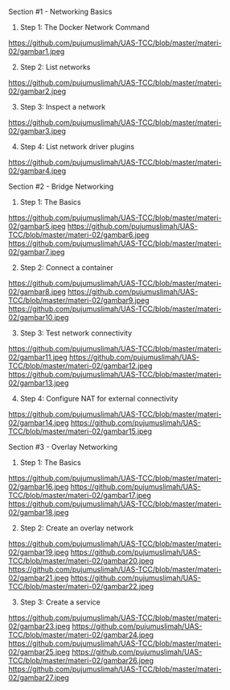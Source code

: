 Section #1 - Networking Basics

1. Step 1: The Docker Network Command

https://github.com/pujumuslimah/UAS-TCC/blob/master/materi-02/gambar1.jpeg

2. Step 2: List networks

https://github.com/pujumuslimah/UAS-TCC/blob/master/materi-02/gambar2.jpeg

3. Step 3: Inspect a network

https://github.com/pujumuslimah/UAS-TCC/blob/master/materi-02/gambar3.jpeg

4. Step 4: List network driver plugins

https://github.com/pujumuslimah/UAS-TCC/blob/master/materi-02/gambar4.jpeg



Section #2 - Bridge Networking

1. Step 1: The Basics

https://github.com/pujumuslimah/UAS-TCC/blob/master/materi-02/gambar5.jpeg
https://github.com/pujumuslimah/UAS-TCC/blob/master/materi-02/gambar6.jpeg
https://github.com/pujumuslimah/UAS-TCC/blob/master/materi-02/gambar7.jpeg

2. Step 2: Connect a container

https://github.com/pujumuslimah/UAS-TCC/blob/master/materi-02/gambar8.jpeg
https://github.com/pujumuslimah/UAS-TCC/blob/master/materi-02/gambar9.jpeg
https://github.com/pujumuslimah/UAS-TCC/blob/master/materi-02/gambar10.jpeg

3. Step 3: Test network connectivity

https://github.com/pujumuslimah/UAS-TCC/blob/master/materi-02/gambar11.jpeg
https://github.com/pujumuslimah/UAS-TCC/blob/master/materi-02/gambar12.jpeg
https://github.com/pujumuslimah/UAS-TCC/blob/master/materi-02/gambar13.jpeg

4. Step 4: Configure NAT for external connectivity

https://github.com/pujumuslimah/UAS-TCC/blob/master/materi-02/gambar14.jpeg
https://github.com/pujumuslimah/UAS-TCC/blob/master/materi-02/gambar15.jpeg



Section #3 - Overlay Networking

1. Step 1: The Basics

https://github.com/pujumuslimah/UAS-TCC/blob/master/materi-02/gambar16.jpeg
https://github.com/pujumuslimah/UAS-TCC/blob/master/materi-02/gambar17.jpeg
https://github.com/pujumuslimah/UAS-TCC/blob/master/materi-02/gambar18.jpeg

2. Step 2: Create an overlay network

https://github.com/pujumuslimah/UAS-TCC/blob/master/materi-02/gambar19.jpeg
https://github.com/pujumuslimah/UAS-TCC/blob/master/materi-02/gambar20.jpeg
https://github.com/pujumuslimah/UAS-TCC/blob/master/materi-02/gambar21.jpeg
https://github.com/pujumuslimah/UAS-TCC/blob/master/materi-02/gambar22.jpeg

3. Step 3: Create a service

https://github.com/pujumuslimah/UAS-TCC/blob/master/materi-02/gambar23.jpeg
https://github.com/pujumuslimah/UAS-TCC/blob/master/materi-02/gambar24.jpeg
https://github.com/pujumuslimah/UAS-TCC/blob/master/materi-02/gambar25.jpeg
https://github.com/pujumuslimah/UAS-TCC/blob/master/materi-02/gambar26.jpeg
https://github.com/pujumuslimah/UAS-TCC/blob/master/materi-02/gambar27.jpeg
